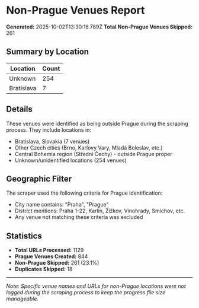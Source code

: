 # Non-Prague Venues Report

**Generated:** 2025-10-02T13:30:16.789Z
**Total Non-Prague Venues Skipped:** 261

## Summary by Location

| Location | Count |
|----------|-------|
| Unknown | 254 |
| Bratislava | 7 |

## Details

These venues were identified as being outside Prague during the scraping process.
They include locations in:
- Bratislava, Slovakia (7 venues)
- Other Czech cities (Brno, Karlovy Vary, Mladá Boleslav, etc.)
- Central Bohemia region (Střední Čechy) - outside Prague proper
- Unknown/unidentified locations (254 venues)

## Geographic Filter

The scraper used the following criteria for Prague identification:
- City name contains: "Praha", "Prague"
- District mentions: Praha 1-22, Karlín, Žižkov, Vinohrady, Smíchov, etc.
- Any venue not matching these criteria was excluded

## Statistics

- **Total URLs Processed:** 1129
- **Prague Venues Created:** 844
- **Non-Prague Skipped:** 261 (23.1%)
- **Duplicates Skipped:** 18

---

*Note: Specific venue names and URLs for non-Prague locations were not logged*
*during the scraping process to keep the progress file size manageable.*